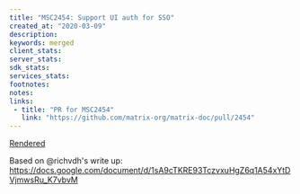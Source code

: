 ```yaml
---
title: "MSC2454: Support UI auth for SSO"
created_at: "2020-03-09"
description:
keywords: merged
client_stats:
server_stats:
sdk_stats:
services_stats:
footnotes:
notes:
links:
 - title: "PR for MSC2454"
   link: "https://github.com/matrix-org/matrix-doc/pull/2454"
---
```

[Rendered](https://github.com/matrix-org/matrix-doc/blob/master/proposals/2454-ui-interactive-auth-for-sso.md)

Based on @richvdh's write up: https://docs.google.com/document/d/1sA9cTKRE93TczvxuHgZ6q1A54xYtDVjmwsRu_K7vbvM
